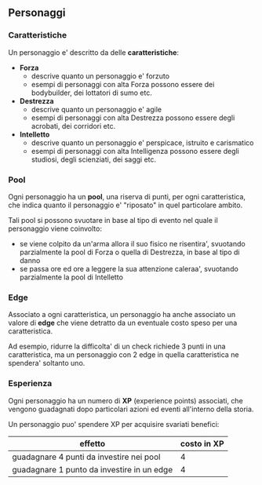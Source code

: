 ## Personaggi

### Caratteristiche    
Un personaggio e' descritto da delle **caratteristiche**:

- **Forza**
  - descrive quanto un personaggio e' forzuto
  - esempi di personaggi con alta Forza possono essere dei bodybuilder, dei lottatori di sumo etc.
- **Destrezza**
  - descrive quanto un personaggio e' agile
  - esempi di personaggi con alta Destrezza possono essere degli acrobati, dei corridori etc.
- **Intelletto**
  - descrive quanto un personaggio e' perspicace, istruito e carismatico
  - esempi di personaggi con alta Intelligenza possono essere degli studiosi, degli scienziati, dei saggi etc.

### Pool
Ogni personaggio ha un **pool**, una riserva di punti, per ogni caratteristica, che indica quanto il personaggio e' "riposato" in quel particolare ambito.

Tali pool si possono svuotare in base al tipo di evento nel quale il personaggio viene coinvolto:

- se viene colpito da un'arma allora il suo fisico ne risentira', svuotando parzialmente la pool di Forza o quella di Destrezza, in base al tipo di danno
- se passa ore ed ore a leggere la sua attenzione caleraa', svuotando parzialmente la pool di Intelletto

### Edge
Associato a ogni caratteristica, un personaggio ha anche associato un valore di **edge** che viene detratto da un eventuale costo speso per una caratteristica.

Ad esempio, ridurre la difficolta' di un check richiede 3 punti in una caratteristica, ma un personaggio con 2 edge in quella caratteristica ne spendera' soltanto uno.

### Esperienza
Ogni personaggio ha un numero di **XP** (experience points) associati, che vengono guadagnati dopo particolari azioni ed eventi all'interno della storia.

Un personaggio puo' spendere XP per acquisire svariati benefici:

| effetto | costo in XP |
|---|---|
| guadagnare 4 punti da investire nei pool | 4 |
| guadagnare 1 punto da investire in un edge | 4 |